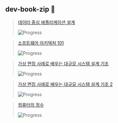 ## dev-book-zip 👋

> [데이터 중심 애플리케이션 설계](https://product.kyobobook.co.kr/detail/S000001766328)
>
> ![Progress](https://progress-bar.dev/82/?width=400&color=babaca&suffix=%)

> [소프트웨어 아키텍처 101](https://product.kyobobook.co.kr/detail/S000001810445)
>
>  ![Progress](https://progress-bar.dev/10/?width=400&color=babaca&suffix=%)

> [가상 면접 사례로 배우는 대규모 시스템 설계 기초](https://product.kyobobook.co.kr/detail/S000001033116)
>
> ![Progress](https://progress-bar.dev/100/?width=400&color=babaca&suffix=%)

> [가상 면접 사례로 배우는 대규모 시스템 설계 기초 2](https://product.kyobobook.co.kr/detail/S000211656186)
>
> ![Progress](https://progress-bar.dev/42/?width=400&color=babaca&suffix=%)

> [컴퓨터의 정수](https://product.kyobobook.co.kr/detail/S000203353209)
>
> ![Progress](https://progress-bar.dev/23/?width=400&color=babaca&suffix=%)

